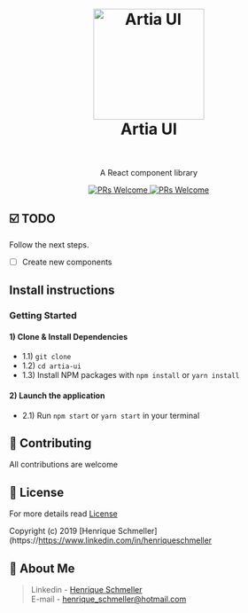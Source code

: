 <h1 align="center">
  <br>
  <img src="https://i.imgur.com/9SakHfE.png" alt="Artia UI" height="200" width="200">
  
  <br>
  Artia UI
  <br><br>
</h1>

<p align="center">A React component library</p>

<p align="center">
  <a href="http://makeapullrequest.com">
    <img src="https://img.shields.io/badge/progress-10%25-brightgreen.svg" alt="PRs Welcome">
  </a>
  <a href="http://makeapullrequest.com">
    <img src="https://img.shields.io/badge/contribuition-welcome-brightgreen.svg" alt="PRs Welcome">
  </a>
</p>

## ☑️ **TODO**

Follow the next steps.

-   [ ] Create new components

## **Install instructions**

### Getting Started

#### 1) Clone & Install Dependencies

- 1.1) `git clone`
- 1.2) `cd artia-ui`
- 1.3) Install NPM packages with `npm install` or `yarn install`
   
#### 2) Launch the application

- 2.1) Run `npm start` or `yarn start` in your terminal


## :handshake: **Contributing**

All contributions are welcome


## :tophat: **License**

For more details read [License](/LICENSE.md)

Copyright (c) 2019 [Henrique Schmeller](https://https://www.linkedin.com/in/henriqueschmeller

## :art: **About Me**

> Linkedin - [Henrique Schmeller](https://https://www.linkedin.com/in/henriqueschmeller) <br>
> E-mail - [henrique_schmeller@hotmail.com](wendelfreitasbranco@gmail.com) <br>
